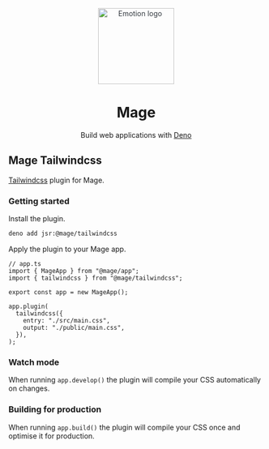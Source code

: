 <p align="center" style="color: #343a40">
  <img src="https://raw.githubusercontent.com/deno-mage/server/main/mage.png" alt="Emotion logo" height="150" width="150">
  <h1 align="center">Mage</h1>
</p>
<div align="center">
  Build web applications with <a href="https://deno.com">Deno</a>
</div>

## Mage Tailwindcss

[Tailwindcss](https://tailwindcss.com) plugin for Mage.

### Getting started

Install the plugin.

```sh
deno add jsr:@mage/tailwindcss
```

Apply the plugin to your Mage app.

```tsx
// app.ts
import { MageApp } from "@mage/app";
import { tailwindcss } from "@mage/tailwindcss";

export const app = new MageApp();

app.plugin(
  tailwindcss({
    entry: "./src/main.css",
    output: "./public/main.css",
  }),
);
```

### Watch mode

When running `app.develop()` the plugin will compile your CSS automatically on
changes.

### Building for production

When running `app.build()` the plugin will compile your CSS once and optimise it
for production.
